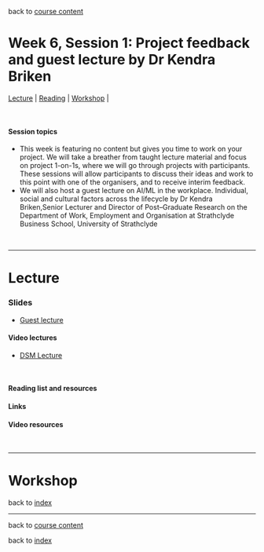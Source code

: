 back to [course content](index#course_organisation)


# Week 6, Session 1: Project feedback and guest lecture by Dr Kendra Briken 

[Lecture](#lecture) | [Reading](#reading) | [Workshop](#workshop) | 
<p><br /></p>

#### Session topics

* This week is featuring no content but gives you time to work on your project. We will take a breather from taught lecture material and focus on project 1-on-1s, where we will go through projects with participants. These sessions will allow participants to discuss their ideas and work to this point with one of the organisers, and to receive interim feedback.
* We will also host a guest lecture on AI/ML in the workplace. Individual, social and cultural factors across the lifecycle by Dr Kendra Briken,Senior Lecturer and Director of Post–Graduate Research on the Department of Work, Employment and Organisation
at Strathclyde Business School, University of Strathclyde 

<p>&nbsp;</p>

***

# Lecture 

### Slides
* [Guest lecture](/course_content_2022/files/Data_Science_in_Manufacturing-Week_6.pdf)  

#### Video lectures
* [DSM Lecture](https://drive.google.com/)

<br />

  
<a name = "reading"></a>

#### Reading list and resources 



#### Links



#### Video resources



<p>&nbsp;</p>


***

# Workshop



back to [index](index#course_organisation)

***
  

back to [course content](index#course_organisation)

 back to [index](index.md)

